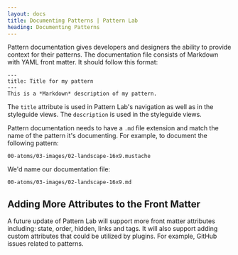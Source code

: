 ```yaml
---
layout: docs
title: Documenting Patterns | Pattern Lab
heading: Documenting Patterns
---
```


Pattern documentation gives developers and designers the ability to provide context for their patterns. The documentation file consists of Markdown with YAML front matter. It should follow this format:

```
---
title: Title for my pattern
---
This is a *Markdown* description of my pattern.
```

The `title` attribute is used in Pattern Lab's navigation as well as in the styleguide views. The `description` is used in the styleguide views.

Pattern documentation needs to have a `.md` file extension and match the name of the pattern it's documenting. For example, to document the following pattern:

    00-atoms/03-images/02-landscape-16x9.mustache

We'd name our documentation file:

    00-atoms/03-images/02-landscape-16x9.md

## Adding More Attributes to the Front Matter

A future update of Pattern Lab will support more front matter attributes including: state, order, hidden, links and tags.
It will also support adding custom attributes that could be utilized by plugins. For example, GitHub issues related to patterns.
